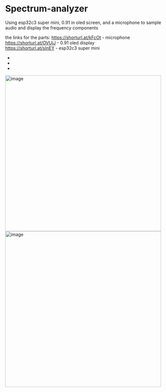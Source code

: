 # Spectrum-analyzer
Using esp32c3 super mini, 0.91 in oled screen, and a microphone to sample audio and display the frequency components


the links for the parts:
https://shorturl.at/kFcOt - microphone  
https://shorturl.at/OVUjJ - 0.91 oled display  
https://shorturl.at/sInEY - esp32c3 super mini  


-

-

-


<img src="https://github.com/user-attachments/assets/60a64f61-c97a-4e37-a35f-7df1a7e6db5f" alt="image" width="500" height="500" />
<img src="https://github.com/user-attachments/assets/9435ffab-225a-45ca-853c-315885ee7832" alt="image" width="500" height="500" />



